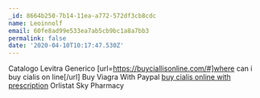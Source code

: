 ```yaml
---
_id: 8664b250-7b14-11ea-a772-572df3cb8cdc
name: Leoinnolf
email: 60fe8ad99e533ea7ab5cb9bc1a8a7bb3
permalink: false
date: '2020-04-10T10:17:47.530Z'
---
```

Catalogo Levitra Generico  [url=https://buyciallisonline.com/#]where can i buy cialis on line[/url] Buy Viagra With Paypal  <a href=https://buyciallisonline.com/#>buy cialis online with prescription</a> Orlistat Sky Pharmacy
